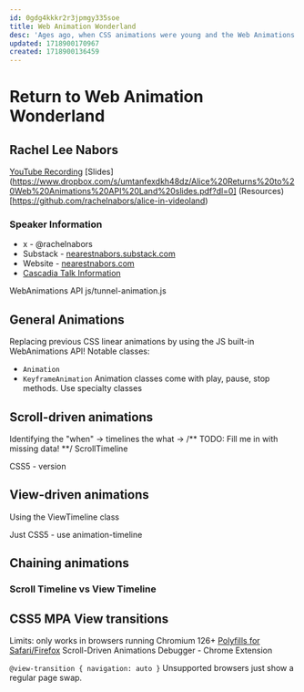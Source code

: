 ```yaml
---
id: 0gdg4kkkr2r3jpmgy335soe
title: Web Animation Wonderland
desc: 'Ages ago, when CSS animations were young and the Web Animations API had yet to ship in all browsers, before the time of JavaScript frameworks when JQuery could still be found on job postings, Rachel Nabors made a series of interactive, hand drawn Alice in Wonderland storybooks using polyfills and some clever hacks. Today, jump down the rabbit hole again with brand new CSS and Web APIs that bring your wildest dreams to life. Join Alice, Rachel, and the Hipster White Rabbit as they refactor Alice in Web Animation Land.'
updated: 1718900170967
created: 1718900136459
---
```

# Return to Web Animation Wonderland
## Rachel Lee Nabors
[YouTube Recording](https://www.youtube.com/watch?v=CtLbO0UCYLc)
[Slides](https://www.dropbox.com/s/umtanfexdkh48dz/Alice%20Returns%20to%20Web%20Animations%20API%20Land%20slides.pdf?dl=0]
(Resources)[https://github.com/rachelnabors/alice-in-videoland)


### Speaker Information
- x - @rachelnabors
- Substack - [nearestnabors.substack.com](nearestnabors.substack.com)
- Website - [nearestnabors.com](nearestnabors.com)
- [Cascadia Talk Information](https://cascadiajs.com/2024/talks/return-to-web-animation-wonderland)

WebAnimations API
js/tunnel-animation.js

## General Animations
Replacing previous CSS linear animations by using the JS built-in WebAnimations API!
Notable classes:
- `Animation`
- `KeyframeAnimation`
Animation classes come with play, pause, stop methods.
Use specialty classes 

## Scroll-driven animations
Identifying the "when" -> timelines
the what -> /** TODO: Fill me in with missing data! **/ 
ScrollTimeline

CSS5 - version

## View-driven animations
Using the ViewTimeline class

Just CSS5 - use animation-timeline

## Chaining animations
### Scroll Timeline vs View Timeline


## CSS5 MPA View transitions
Limits: only works in browsers running Chromium 126+
[Polyfills for Safari/Firefox](github.com/flackr/scroll-timeline)
Scroll-Driven Animations Debugger - Chrome Extension

`` @view-transition { navigation: auto } ``
Unsupported browsers just show a regular page swap.